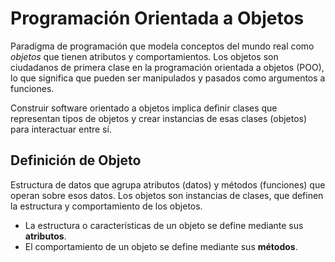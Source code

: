 # Programación Orientada a Objetos
Paradigma de programación que modela conceptos del mundo real como _objetos_ que tienen atributos y comportamientos. Los objetos son ciudadanos de primera clase en la programación orientada a objetos (POO), lo que significa que pueden ser manipulados y pasados como argumentos a funciones.

Construir software orientado a objetos implica definir clases que representan tipos de objetos y crear instancias de esas clases (objetos) para interactuar entre sí.

## Definición de Objeto
Estructura de datos que agrupa atributos (datos) y métodos (funciones) que operan sobre esos datos. Los objetos son instancias de clases, que definen la estructura y comportamiento de los objetos.
- La estructura o características de un objeto se define mediante sus **atributos**.
- El comportamiento de un objeto se define mediante sus **métodos**.